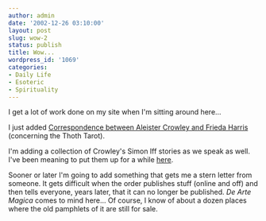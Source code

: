 ```yaml
---
author: admin
date: '2002-12-26 03:10:00'
layout: post
slug: wow-2
status: publish
title: Wow...
wordpress_id: '1069'
categories:
- Daily Life
- Esoteric
- Spirituality
---
```

I get a lot of work done on my site when I'm sitting around here...

I just added <a href="http://www.hermetic.com/crowley/crowley-harris.html">Correspondence between Aleister Crowley and Frieda Harris</a> (concerning the Thoth Tarot).

I'm adding a collection of Crowley's Simon Iff stories as we speak as well. I've been meaning to put them up for a while <a href="http://www.hermetic.com/crowley/simon_iff/">here</a>.

Sooner or later I'm going to add something that gets me a stern letter from someone. It gets difficult when the order publishes stuff (online and off) and then tells everyone, years later, that it can no longer be published. <em>De Arte Magica</em> comes to mind here... Of course, I know of about a dozen places where the old pamphlets of it are still for sale.

